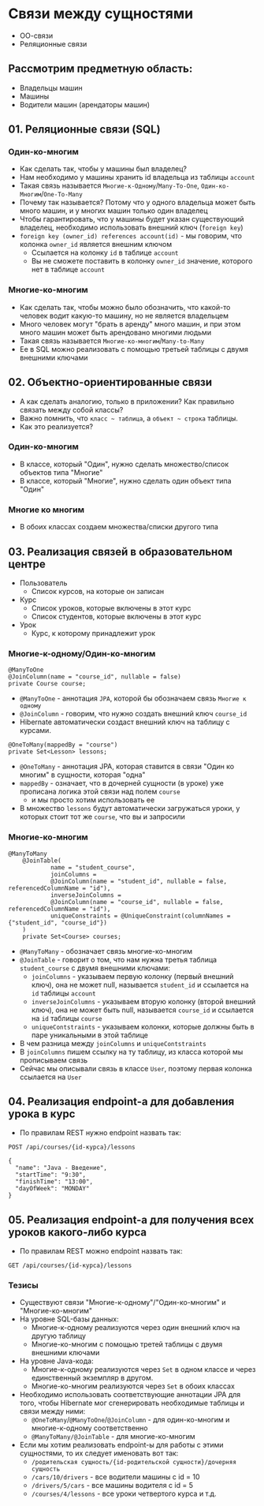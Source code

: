 # Связи между сущностями

* ОО-связи
* Реляционные связи

## Рассмотрим предметную область:

* Владельцы машин
* Машины
* Водители машин (арендаторы машин)

## 01.  Реляционные связи (SQL)

### Один-ко-многим

* Как сделать так, чтобы у машины был владелец?
* Нам необходимо у машины хранить id владельца из таблицы `account`
* Такая связь называется `Многие-к-Одному`/`Many-To-One`, `Один-ко-Многим`/`One-To-Many`
* Почему так называется? Потому что у одного владельца может быть много машин, и у многих машин только один владелец
* Чтобы гарантировать, что у машины будет указан существующий владелец, необходимо использовать внешний ключ (`foreign key`)
* `foreign key (owner_id) references account(id)` - мы говорим, что колонка `owner_id` является внешним ключом
  * Ссылается на колонку `id` в таблице `account`
  * Вы не сможете поставить в колонку `owner_id` значение, которого нет в таблице `account`

### Многие-ко-многим

* Как сделать так, чтобы можно было обозначить, что какой-то человек водит какую-то машину, но не является владельцем
* Много человек могут "брать в аренду" много машин, и при этом много машин может быть арендовано многими людьми
* Такая связь называется `Многие-ко-многим`/`Many-to-Many`
* Ее в SQL можно реализовать с помощью третьей таблицы с двумя внешними ключами

## 02. Объектно-ориентированные связи

* А как сделать аналогию, только в приложении? Как правильно связать между собой классы?
* Важно помнить, что `класс ~ таблица`, а `объект ~ строка` таблицы.
* Как это реализуется?

### Один-ко-многим

* В классе, который "Один", нужно сделать множество/список объектов типа "Многие"
* В классе, который "Многие", нужно сделать один объект типа "Один"

### Многие ко многим

* В обоих классах создаем множества/списки другого типа

## 03. Реализация связей в образовательном центре

* Пользователь
  * Список курсов, на которые он записан
* Курс
  * Список уроков, которые включены в этот курс
  * Список студентов, которые включены в этот курс
* Урок
  * Курс, к которому принадлежит урок

### Многие-к-одному/Один-ко-многим

```
@ManyToOne
@JoinColumn(name = "course_id", nullable = false)
private Course course;
```

* `@ManyToOne` - аннотация `JPA`, которой бы обозначаем связь `Многие к одному`
* `@JoinColumn` - говорим, что нужно создать внешний ключ `course_id`
* Hibernate автоматически создаст внешний ключ на таблицу с курсами.

```
@OneToMany(mappedBy = "course")
private Set<Lesson> lessons;
```

* `@OneToMany` - аннотация JPA, которая ставится в связи "Один ко многим" в сущности, которая "одна"
* `mappedBy` - означает, что в дочерней сущности (в уроке) уже прописана логика этой связи над полем `course`
  * и мы просто хотим использовать ее
* В множество `lessons` будут автоматически загружаться уроки, у которых стоит тот же `course`, что вы и запросили

### Многие-ко-многим

```
@ManyToMany
    @JoinTable(
            name = "student_course",
            joinColumns =
            @JoinColumn(name = "student_id", nullable = false, referencedColumnName = "id"),
            inverseJoinColumns =
            @JoinColumn(name = "course_id", nullable = false, referencedColumnName = "id"),
            uniqueConstraints = @UniqueConstraint(columnNames = {"student_id", "course_id"})
    )
    private Set<Course> courses;
```

* `@ManyToMany` - обозначает связь многие-ко-многим
* `@JoinTable` - говорит о том, что нам нужна третья таблица `student_course` с двумя внешними ключами:
  * `joinColumns` - указываем первую колонку (первый внешний ключ), она не может null, называется `student_id` и ссылается на `id` таблицы `account`
  * `inverseJoinColumns` - указываем вторую колонку (второй внешний ключ), она не может быть null, называется `course_id` и ссылается на `id` таблицы `course`
  * `uniqueContstraints` - указываем колонки, которые должны быть в паре уникальными в этой таблице
* В чем разница между `joinColumns` и `uniqueContstraints`
* В `joinColumns` пишем ссылку на ту таблицу, из класса которой мы прописываем связь
* Сейчас мы описывали связь в классе `User`, поэтому первая колонка ссылается на `User`

## 04. Реализация endpoint-а для добавления урока в курс

* По правилам REST нужно endpoint назвать так:

```
POST /api/courses/{id-курса}/lessons

{
  "name": "Java - Введение",
  "startTime": "9:30",
  "finishTime": "13:00",
  "dayOfWeek": "MONDAY"
}
```

## 05. Реализация endpoint-а для получения всех уроков какого-либо курса

* По правилам REST можно endpoint назвать так:

```
GET /api/courses/{id-курса}/lessons
```

### Тезисы

* Существуют связи "Многие-к-одному"/"Один-ко-многим" и "Многие-ко-многим"
* На уровне SQL-базы данных:
  * Многие-к-одному реализуются через один внешний ключ на другую таблицу
  * Многие-ко-многим с помощью третей таблицы с двумя внешними ключами
* На уровне Java-кода:
  * Многие-к-одному реализуются через `Set` в одном классе и через единственный экземпляр в другом. 
  * Многие-ко-многим реализуются через `Set` в обоих классах
* Необходимо использовать соответствующие аннотации JPA для того, чтобы Hibernate мог сгенерировать необходимые таблицы и связи между ними:
  * `@OneToMany`/`@ManyToOne`/`@JoinColumn` - для один-ко-многим и многие-к-одному соответственно
  * `@ManyToMany/@JoinTable` - для многие-ко-многим
* Если мы хотим реализовать endpoint-ы для работы с этими сущностями, то их следует именовать вот так:
  * `/родительская сущность/{id-родительской сущности}/дочерняя сущность`
  * `/cars/10/drivers` - все водители машины с id = 10
  * `/drivers/5/cars` - все машины водителя с id = 5
  * `/courses/4/lessons` - все уроки четвертого курса и т.д.